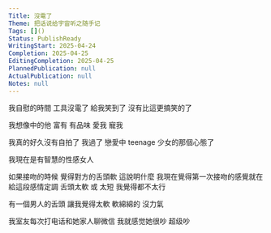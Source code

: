```yaml
---
Title: 沒電了
Theme: 把话说给宇宙听之随手记
Tags: []()
Status: PublishReady
WritingStart: 2025-04-24
Completion: 2025-04-25
EditingCompletion: 2025-04-25
PlannedPublication: null
ActualPublication: null
Notes: null
---
```


我自慰的時間 工具沒電了 給我笑到了 沒有比這更搞笑的了

我想像中的他 富有 有品味 愛我 寵我

我真的好久沒有自拍了
我過了 戀愛中 teenage 少女的那個心態了

我現在是有智慧的性感女人

如果接吻的時候 覺得對方的舌頭軟 這說明什麼
我現在覺得第一次接吻的感覺就在給這段感情定調
舌頭太軟 或 太短 我覺得都不太行

有一個男人的舌頭 讓我覺得太軟 軟綿綿的 沒力氣

我室友每次打电话和她家人聊微信
我就感觉她很吵
超级吵

